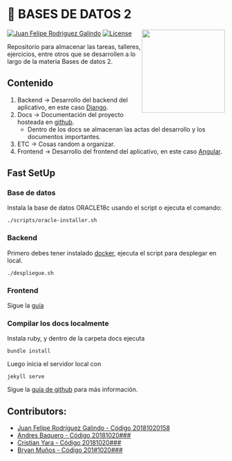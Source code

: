 # 👻  **BASES DE DATOS 2**

<img src="https://www.udistrital.edu.co/themes/custom/versh/images/default/preloader.png" width="192px" height="192px" align="right"/>

[![Juan Felipe Rodriguez Galindo](https://img.shields.io/badge/Juferoga-github-br?style=flat-square)][1]
[![License](https://img.shields.io/badge/License-MIT-blue?style=flat-square)][2]


Repositorio para almacenar las tareas, talleres, ejercicios, entre otros que se desarrollen a lo largo de la materia Bases de datos 2.

## Contenido

1. Backend  → Desarrollo del backend del aplicativo, en este caso [Django][3].
2. Docs  → Documentación del proyecto hosteada en [github][5].
    - Dentro de los docs se almacenan las actas del desarrollo y los documentos importantes.
4. ETC   → Cosas random a organizar.
3. Frontend → Desarrollo del frontend del aplicativo, en este caso [Angular][4].

## Fast SetUp

### Base de datos 

Instala la base de datos ORACLE18c usando el script o ejecuta el comando:

```
./scripts/oracle-installer.sh
```

### Backend
Primero debes tener instalado [docker][6], ejecuta el script para desplegar en local.

```
./despliegue.sh
```

### Frontend
Sigue la [guía][7]

### Compilar los docs localmente

Instala ruby, y dentro de la carpeta docs ejecuta 
```
bundle install
```
Luego inicia el servidor local con
```
jekyll serve
```
Sigue la [guía de github][8] para más información.

## Contributors:
 - [Juan Felipe Rodríguez Galindo - Código 20181020158][1]
 - [Andres Baquero - Código 20181020###][1]
 - [Cristian Yara - Código 20181020###][1]
 - [Bryan Muños - Código 201#1020###][1]

 [1]:https://gitlab.com/Juferoga
 [2]:https://github.com/Juferoga/fis/blob/main/LICENSE
 [3]:https://angular.io/
 [4]:https://www.djangoproject.com/
 [5]:https://github.com/Juferoga/fis
 [6]:https://www.docker.com/
 [7]:https://github.com/Juferoga/fis/frontend/
 [8]:https://docs.github.com/es/pages/setting-up-a-github-pages-site-with-jekyll/adding-a-theme-to-your-github-pages-site-using-jekyll
